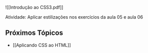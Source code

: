 ![[Introdução ao CSS3.pdf]]

Atividade: Aplicar estilizações nos exercícios da aula 05 e aula 06


## Próximos Tópicos
- [[Aplicando CSS ao HTML]] 


